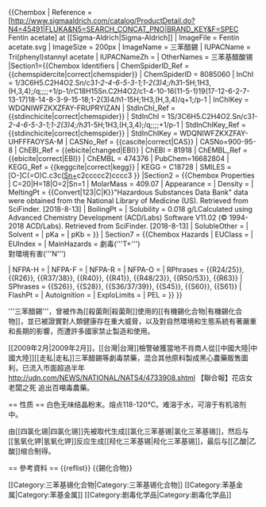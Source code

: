 {{Chembox
| Reference =
<ref>[http://www.sigmaaldrich.com/catalog/ProductDetail.do?N4=45491|FLUKA&N5=SEARCH_CONCAT_PNO|BRAND_KEY&F=SPEC Fentin acetate] at [[Sigma-Aldrich|Sigma-Aldrich]]</ref>
| ImageFile = Fentin acetate.svg
| ImageSize = 200px
| ImageName = 三苯醋錫
| IUPACName = Tri(phenyl)stannyl acetate
| IUPACNameZh = 
| OtherNames = 三苯基醋酸锡
|Section1={{Chembox Identifiers
| ChemSpiderID_Ref = {{chemspidercite|correct|chemspider}}
| ChemSpiderID = 8085060
| InChI = 1/3C6H5.C2H4O2.Sn/c3*1-2-4-6-5-3-1;1-2(3)4;/h3*1-5H;1H3,(H,3,4);/q;;;;+1/p-1/rC18H15Sn.C2H4O2/c1-4-10-16(11-5-1)19(17-12-6-2-7-13-17)18-14-8-3-9-15-18;1-2(3)4/h1-15H;1H3,(H,3,4)/q+1;/p-1
| InChIKey = WDQNIWFZKXZFAY-FRUPRYIZAN
| StdInChI_Ref = {{stdinchicite|correct|chemspider}}
| StdInChI = 1S/3C6H5.C2H4O2.Sn/c3*1-2-4-6-5-3-1;1-2(3)4;/h3*1-5H;1H3,(H,3,4);/q;;;;+1/p-1
| StdInChIKey_Ref = {{stdinchicite|correct|chemspider}}
| StdInChIKey = WDQNIWFZKXZFAY-UHFFFAOYSA-M
| CASNo_Ref = {{cascite|correct|CAS}}
| CASNo=900-95-8
| ChEBI_Ref = {{ebicite|changed|EBI}} 
| ChEBI = 81918
| ChEMBL_Ref = {{ebicite|correct|EBI}}
| ChEMBL = 474376
| PubChem=16682804
| KEGG_Ref = {{keggcite|correct|kegg}}
| KEGG = C18728
| SMILES = [O-]C(=O)C.c3c([Sn+](c1ccccc1)c2ccccc2)cccc3
}}
|Section2 = {{Chembox Properties
| C=20|H=18|O=2|Sn=1
| MolarMass = 409.07
| Appearance = 
| Density = 
| MeltingPt = {{Convert|123|C|K}}<ref>"Hazardous Substances Data Bank" data were obtained from the National Library of Medicine (US). Retrieved from SciFinder. [2018-8-13]</ref>
| BoilingPt =
| Solubility = 0.018 g/L<ref>Calculated using Advanced Chemistry Development (ACD/Labs) Software V11.02 (© 1994-2018 ACD/Labs). Retrieved from SciFinder. [2018-8-13]</ref>
| SolubleOther =
| Solvent =
| pKa =
| pKb = }}
| Section7 = {{Chembox Hazards
| EUClass =
| EUIndex =
| MainHazards = 劇毒('''T+''')<br />對環境有害('''N''')

| NFPA-H =
| NFPA-F =
| NFPA-R =
| NFPA-O =
| RPhrases = {{R24/25}}, {{R26}}, {{R37/38}}, {{R40}}, {{R41}}, {{R48/23}}, {{R50/53}}, {{R63}}
| SPhrases = {{S26}}, {{S28}}, {{S36/37/39}}, {{S45}}, {{S60}}, {{S61}}
| FlashPt =
| Autoignition =
| ExploLimits =
| PEL = }}
}}

'''三苯醋錫'''，曾被作為[[殺菌劑|殺菌劑]]使用的[[有機錫化合物|有機錫化合物]]，並已被證實對人類健康存在重大威脅，以及對自然環境和生態系統有著嚴重和長期的影響，而遭許多國家禁止製造和使用。

[[2009年2月|2009年2月]]，[[台灣|台灣]]檢警破獲當地不肖商人從[[中國大陸|中國大陸]][[走私|走私]]三苯醋錫等劇毒禁藥，混合其他原料製成黑心農藥販售圖利，已流入市面超過半年<ref>http://udn.com/NEWS/NATIONAL/NATS4/4733908.shtml 【聯合報】花店女老闆之死 追出百噸毒農藥</ref>。

== 性质 ==
白色无味结晶粉末。熔点118-120°C。难溶于水，可溶于有机溶剂中。

由[[四氯化锡|四氯化锡]]先被取代生成[[氯化三苯基锡|氯化三苯基锡]]，然后与[[氢氧化钾|氢氧化钾]]反应生成[[羟化三苯基锡|羟化三苯基锡]]，最后与[[乙酸|乙酸]]缩合制得。

== 參考資料 ==
{{reflist}}
{{錫化合物}}

[[Category:三苯基锡化合物|Category:三苯基锡化合物]]
[[Category:苯基金属|Category:苯基金属]]
[[Category:剧毒化学品|Category:剧毒化学品]]
